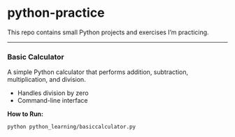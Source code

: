 # python-practice

This repo contains small Python projects and exercises I’m practicing.

---

### Basic Calculator
A simple Python calculator that performs addition, subtraction, multiplication, and division.

- Handles division by zero
- Command-line interface

**How to Run:**
```bash
python python_learning/basiccalculator.py
